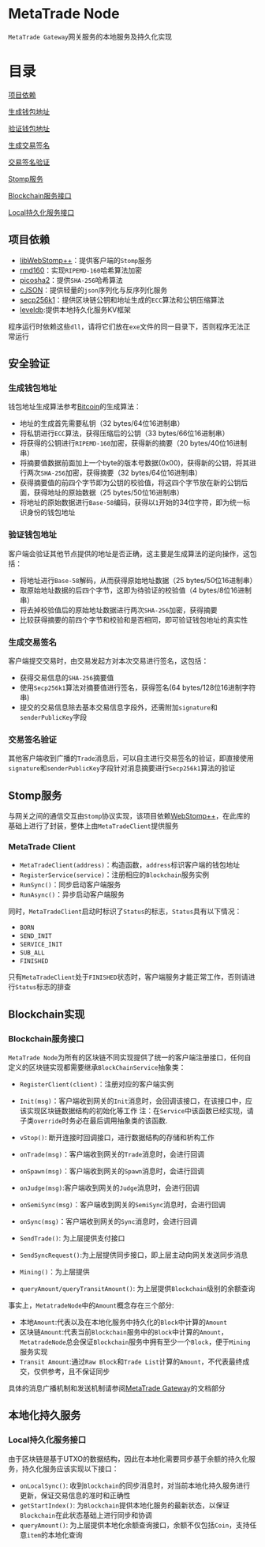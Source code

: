 # MetaTrade Node
`MetaTrade Gateway`网关服务的本地服务及持久化实现
# 目录
[项目依赖](#项目依赖)

[生成钱包地址](#生成钱包地址)

[验证钱包地址](#验证钱包地址)

[生成交易签名](#生成交易签名)

[交易签名验证](#交易签名验证)

[Stomp服务](#Stomp服务)

[Blockchain服务接口](#Blockchain服务接口)

[Local持久化服务接口](#Local持久化服务接口)


## 项目依赖
- [libWebStomp++](https://github.com/Freesia810/WebStomppp)：提供客户端的`Stomp`服务
- [rmd160](https://homes.esat.kuleuven.be/~bosselae/ripemd160/)：实现`RIPEMD-160`哈希算法加密
- [picosha2](https://github.com/okdshin/PicoSHA2)：提供`SHA-256`哈希算法
- [cJSON](https://github.com/DaveGamble/cJSON)：提供轻量的`json`序列化与反序列化服务
- [secp256k1](https://github.com/bitcoin-core/secp256k1)：提供区块链公钥和地址生成的`ECC`算法和公钥压缩算法
- [leveldb](https://github.com/google/leveldb):提供本地持久化服务KV框架

程序运行时依赖这些`dll`，请将它们放在`exe`文件的同一目录下，否则程序无法正常运行

## 安全验证
### 生成钱包地址
钱包地址生成算法参考[Bitcoin](https://developer.bitcoin.org/index.html)的生成算法：

- 地址的生成首先需要私钥（32 bytes/64位16进制串）
- 将私钥进行`ECC`算法，获得压缩后的公钥（33 bytes/66位16进制串）
- 将获得的公钥进行`RIPEMD-160`加密，获得新的摘要（20 bytes/40位16进制串）
- 将摘要值数据前面加上一个byte的版本号数据(0x00)，获得新的公钥，将其进行两次`SHA-256`加密，获得摘要（32 bytes/64位16进制串）
- 获得摘要值的前四个字节即为公钥的校验值，将这四个字节放在新的公钥后面，获得地址的原始数据（25 bytes/50位16进制串）
- 将地址的原始数据进行`Base-58`编码，获得以`1`开始的34位字符，即为统一标识身份的钱包地址

### 验证钱包地址
客户端会验证其他节点提供的地址是否正确，这主要是生成算法的逆向操作，这包括：

- 将地址进行`Base-58`解码，从而获得原始地址数据（25 bytes/50位16进制串）
- 取原始地址数据的后四个字节，这即为待验证的校验值（4 bytes/8位16进制串）
- 将去掉校验值后的原始地址数据进行两次`SHA-256`加密，获得摘要
- 比较获得摘要的前四个字节和校验和是否相同，即可验证钱包地址的真实性

### 生成交易签名
客户端提交交易时，由交易发起方对本次交易进行签名，这包括：

- 获得交易信息的`SHA-256`摘要值
- 使用`Secp256k1`算法对摘要值进行签名，获得签名(64 bytes/128位16进制字符串)
- 提交的交易信息除去基本交易信息字段外，还需附加`signature`和`senderPublicKey`字段

### 交易签名验证
其他客户端收到广播的`Trade`消息后，可以自主进行交易签名的验证，即直接使用`signature`和`senderPublicKey`字段针对消息摘要进行`Secp256k1`算法的验证

## Stomp服务
与网关之间的通信交互由`Stomp`协议实现，该项目依赖[WebStomp++](https://github.com/Freesia810/WebStomppp)，在此库的基础上进行了封装，整体上由`MetaTradeClient`提供服务
### MetaTrade Client
- `MetaTradeClient(address)`：构造函数，`address`标识客户端的钱包地址
- `RegisterService(service)`：注册相应的`Blockchain`服务实例
- `RunSync()`：同步启动客户端服务
- `RunAsync()`：异步启动客户端服务

同时，`MetaTradeClient`启动时标识了`Status`的标志，`Status`具有以下情况：
- `BORN`
- `SEND_INIT`
- `SERVICE_INIT`
- `SUB_ALL`
- `FINISHED`

只有`MetaTradeClient`处于`FINISHED`状态时，客户端服务才能正常工作，否则请进行`Status`标志的排查

## Blockchain实现
### Blockchain服务接口
`MetaTrade Node`为所有的区块链不同实现提供了统一的客户端注册接口，任何自定义的区块链实现都需要继承`BlockChainService`抽象类：

- `RegisterClient(client)`：注册对应的客户端实例
- `Init(msg)`：客户端收到网关的`Init`消息时，会回调该接口，在该接口中，应该实现区块链数据结构的初始化等工作
注：在`Service`中该函数已经实现，请子类`override`时务必在最后调用抽象类的该函数.

- `vStop()`: 断开连接时回调接口，进行数据结构的存储和析构工作
- `onTrade(msg)`：客户端收到网关的`Trade`消息时，会进行回调
- `onSpawn(msg)`：客户端收到网关的`Spawn`消息时，会进行回调
- `onJudge(msg)`:客户端收到网关的`Judge`消息时，会进行回调
- `onSemiSync(msg)`：客户端收到网关的`SemiSync`消息时，会进行回调
- `onSync(msg)`：客户端收到网关的`Sync`消息时，会进行回调
- `SendTrade()`: 为上层提供支付接口
- `SendSyncRequest()`:为上层提供同步接口，即上层主动向网关发送同步消息
- `Mining()`：为上层提供
- `queryAmount/queryTransitAmount()`: 为上层提供`Blockchain`级别的余额查询

事实上，`MetatradeNode`中的`Amount`概念存在三个部分:
- 本地`Amount`:代表以及在本地化服务中持久化的`Block`中计算的`Amount`
- 区块链`Amount`:代表当前`Blockchain`服务中的`Block`中计算的`Amount`，`MetatradeNode`总会保证`Blockchain`服务中拥有至少一个`Block`，便于`Mining`服务实现
- `Transit Amount`:通过`Raw Block`和`Trade List`计算的`Amount`，不代表最终成交，仅供参考，且不保证同步

具体的消息广播机制和发送机制请参阅[MetaTrade Gateway](https://github.com/Freesia810/MetaTradeGateway)的文档部分

## 本地化持久服务
### Local持久化服务接口
由于区块链是基于UTXO的数据结构，因此在本地化需要同步基于余额的持久化服务，持久化服务应该实现以下接口：
- `onLocalSync()`: 收到`Blockchain`的同步消息时，对当前本地化持久服务进行更新，保证交易信息的准时和正确性
- `getStartIndex()`: 为`Blockchain`提供本地化服务的最新状态，以保证`Blockchain`在此状态基础上进行同步和协调
- `queryAmount()`: 为上层提供本地化余额查询接口，余额不仅包括`Coin`，支持任意`item`的本地化查询